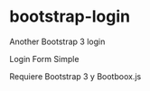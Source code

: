 bootstrap-login
===============

Another Bootstrap 3 login

Login Form Simple

Requiere Bootstrap 3 y Bootboox.js


